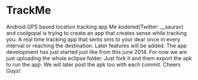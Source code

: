 TrackMe
=======

Android GPS based location tracking app
Me kodered(Twitter: __saurav) and coolgopal is trying to create an app that creates sense while tracking you.
A real time tracking app that sents sms to your dear once in every interval or reaching the destination.
Later features will be added.
The app development has just started just like from this june 2014.
For now we are just uploading the whole eclipse folder.
Just fork it and them export the apk to run the app.
We will later post the apk too with each commit.
Cheers Guys!
